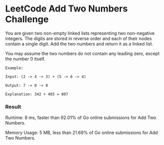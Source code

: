 # LeetCode Add Two Numbers Challenge

You are given two non-empty linked lists representing two non-negative integers. The digits are stored in reverse order and each of their nodes contain a single digit. Add the two numbers and return it as a linked list.

You may assume the two numbers do not contain any leading zero, except the number 0 itself.

```
Example:

Input: (2 -> 4 -> 3) + (5 -> 6 -> 4)

Output: 7 -> 0 -> 8

Explanation: 342 + 465 = 807
```

### Result

Runtime: 8 ms, faster than 92.01% of Go online submissions for Add Two Numbers.

Memory Usage: 5 MB, less than 21.69% of Go online submissions for Add Two Numbers.
